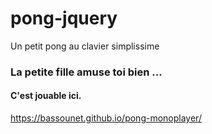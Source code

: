 # pong-jquery
Un petit pong au clavier simplissime

### La petite fille amuse toi bien ... 

#### C'est jouable ici.
https://bassounet.github.io/pong-monoplayer/
